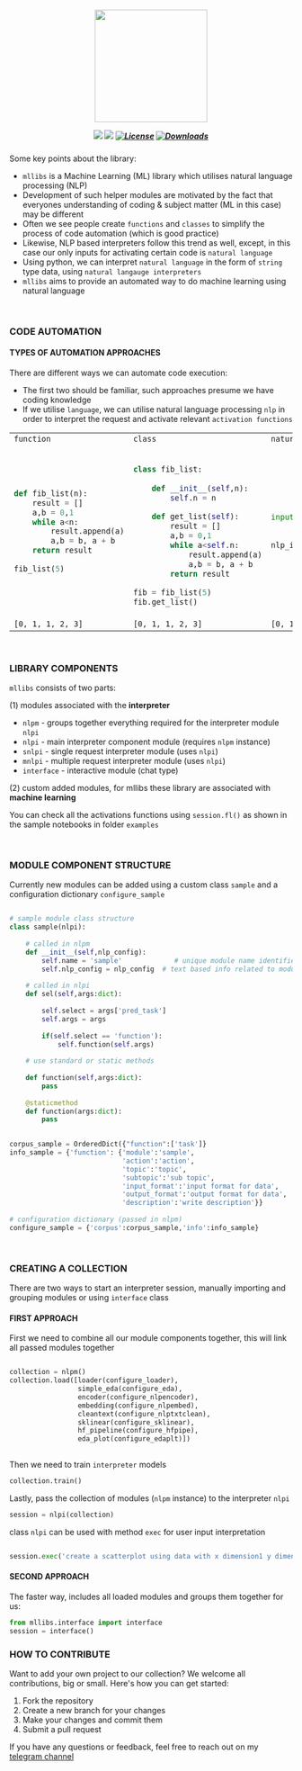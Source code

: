 <h5 align="center">

<img src="https://github.com/shtrausslearning/shtrausslearning.github.io/blob/main/assets/images/mllibs_c_nob.png" height="200">
    
![](https://camo.githubusercontent.com/d38e6cc39779250a2835bf8ed3a72d10dbe3b05fa6527baa3f6f1e8e8bd056bf/68747470733a2f2f696d672e736869656c64732e696f2f62616467652f436f64652d507974686f6e2d696e666f726d6174696f6e616c3f7374796c653d666c6174266c6f676f3d707974686f6e266c6f676f436f6c6f723d776869746526636f6c6f723d326262633861) [![](https://img.shields.io/badge/pypi-v0.1.6-fc4c69)]([[https://github.com/shtrausslearning/mllibs](https://pypi.org/project/mllibs/)](https://pypi.org/project/mllibs/))
[![License](https://img.shields.io/badge/License-MIT-blue)](#license "Go to license section") [![Downloads](https://static.pepy.tech/badge/mllibs)](https://pepy.tech/project/mllibs)

</h5>

Some key points about the library:

- <code>mllibs</code> is a Machine Learning (ML) library which utilises natural language processing (NLP)
- Development of such helper modules are motivated by the fact that everyones understanding of coding & subject matter (ML in this case) may be different 
- Often we see people create `functions` and `classes` to simplify the process of code automation (which is good practice)
- Likewise, NLP based interpreters follow this trend as well, except, in this case our only inputs for activating certain code is `natural language`
- Using python, we can interpret `natural language` in the form of `string` type data, using `natural langauge interpreters`
- <code>mllibs</code> aims to provide an automated way to do machine learning using natural language

<br>

### CODE AUTOMATION

#### TYPES OF AUTOMATION APPROACHES

There are different ways we can automate code execution:
- The first two should be familiar, such approaches presume we have coding knowledge
- If we utilise `language`, we can utilise natural language processing `nlp` in order to interpret the request and activate relevant `activation functions`

<table>
    
<tr>
<td> <code>function</code> </td> <td> <code>class</code> </td> <td> <code>natural language</code> </td>
</tr>

<tr>
<td>

```python
def fib_list(n):
    result = []
    a,b = 0,1
    while a<n:
        result.append(a)
        a,b = b, a + b
    return result

fib_list(5) 
```
    
</td>
<td>
    
```python

class fib_list:
    
    def __init__(self,n):
        self.n = n

    def get_list(self):
        result = []
        a,b = 0,1
        while a<self.n:
            result.append(a)
            a,b = b, a + b
        return result

fib = fib_list(5)
fib.get_list()
```

</td>

<td>

```python
input = 'calculate the fibonacci
         sequence for the value of 5'

nlp_interpreter(input) 
```
    
</td>

<tr>
<td> <code>[0, 1, 1, 2, 3]</code> </td> <td> <code>[0, 1, 1, 2, 3]</code> </td> <td> <code>[0, 1, 1, 2, 3]</code> </td>
</tr>

</tr>
</table>

<br>

### LIBRARY COMPONENTS

`mllibs` consists of two parts:

(1) modules associated with the **interpreter**

- `nlpm` - groups together everything required for the interpreter module `nlpi`
- `nlpi` - main interpreter component module (requires `nlpm` instance)
- `snlpi` - single request interpreter module (uses `nlpi`)
- `mnlpi` - multiple request interpreter module (uses `nlpi`)
- `interface` - interactive module (chat type)

(2) custom added modules, for mllibs these library are associated with **machine learning**

You can check all the activations functions using <code>session.fl()</code> as shown in the sample notebooks in folder <code>examples</code>

<br>

### MODULE COMPONENT STRUCTURE

Currently new modules can be added using a custom class `sample` and a configuration dictionary `configure_sample`

```python

# sample module class structure
class sample(nlpi):
    
    # called in nlpm
    def __init__(self,nlp_config):
        self.name = 'sample'             # unique module name identifier (used in nlpm/nlpi)
        self.nlp_config = nlp_config  # text based info related to module (used in nlpm/nlpi)
        
    # called in nlpi
    def sel(self,args:dict):
        
        self.select = args['pred_task']
        self.args = args
        
        if(self.select == 'function'):
            self.function(self.args)
        
    # use standard or static methods
        
    def function(self,args:dict):
        pass
        
    @staticmethod
    def function(args:dict):
        pass
    

corpus_sample = OrderedDict({"function":['task']}
info_sample = {'function': {'module':'sample',
                            'action':'action',
                            'topic':'topic',
                            'subtopic':'sub topic',
                            'input_format':'input format for data',
                            'output_format':'output format for data',
                            'description':'write description'}}
                         
# configuration dictionary (passed in nlpm)
configure_sample = {'corpus':corpus_sample,'info':info_sample}

```

<br>

### CREATING A COLLECTION

There are two ways to start an interpreter session, manually importing and grouping modules or using  <code>interface</code> class

#### **FIRST APPROACH**

First we need to combine all our module components together, this will link all passed modules together

```python

collection = nlpm()
collection.load([loader(configure_loader),
                 simple_eda(configure_eda),
                 encoder(configure_nlpencoder),
                 embedding(configure_nlpembed),
                 cleantext(configure_nlptxtclean),
                 sklinear(configure_sklinear),
                 hf_pipeline(configure_hfpipe),
                 eda_plot(configure_edaplt)])
                 
```

Then we need to train `interpreter` models

```python
collection.train()
```

Lastly, pass the collection of modules (`nlpm` instance) to the interpreter `nlpi` 

```python
session = nlpi(collection)
```

class `nlpi` can be used with method `exec` for user input interpretation

```python

session.exec('create a scatterplot using data with x dimension1 y dimension2')

```

#### **SECOND APPROACH**

The faster way, includes all loaded modules and groups them together for us:

```python
from mllibs.interface import interface
session = interface()
```

### **HOW TO CONTRIBUTE**

Want to add your own project to our collection? We welcome all contributions, big or small. Here's how you can get started:

1. Fork the repository
2. Create a new branch for your changes
3. Make your changes and commit them
4. Submit a pull request

If you have any questions or feedback, feel free to reach out on my [telegram channel](https://t.me/mldsai_info)

